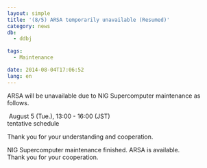 ```yaml
---
layout: simple
title: '(8/5) ARSA temporarily unavailable (Resumed)'
category: news
db:
  - ddbj

tags:
  - Maintenance

date: 2014-08-04T17:06:52
lang: en
---
```


<p>ARSA will be unavailable due to NIG Supercomputer maintenance as follows.</p>

<p></p>

<p><span class="icon_square"> August 5 (Tue.), 13:00 - 16:00 (JST)</span><br>tentative schedule</p>

<p>Thank you for your understanding and cooperation.</p>

<p><span class="font-red">NIG Supercomputer maintenance finished. ARSA is available.<br>Thank you for your cooperation.</span></p>
